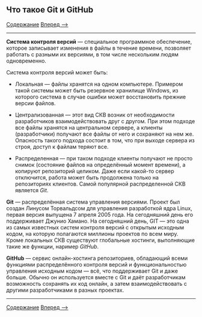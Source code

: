 ## Что такое Git и GitHub

[Содержание](./readme.md)
[Вперед -->](./2_Install_Git.md)

---

**Система контроля версий** — специальное программное обеспечение, которое записывает изменения в файлы в течение времени, 
позволяет работать с разными их версиями, в том числе нескольким людям одновременно. 

Система контроля версий может быть:
* Локальная — файлы хранятся на одном компьютере. Примером такой системы может быть резервное хранилище Windows, из которого система в
случае ошибки может восстановить прежние версии файлов.

* Централизованная — этот вид СКВ возник от необходимости разработчиков взаимодействовать друг с другом. При этом подходе все файлы
хранятся на центральном сервере, а клиенты (разработчики) получают все файлы от него и сохраняют на нем же. Опасность такого подхода
состоит в том, что при выходе сервера из строя, доступ к файлам теряют все. 

* Распределенная — при таком подходе клиенты получают не просто снимок (состояние файлов на определённый момент времени), а копируют
репозиторий целиком. Даже если какой-то сервер отключится, работа может быть продолжена только на репозиториях клиентов. Самой
популярной распределенной СКВ является *Git*.

**Git** — распределённая система управления версиями. Проект был создан Линусом Торвальдсом для управления разработкой ядра Linux,
 первая версия выпущена 7 апреля 2005 года. На сегодняшний день его поддерживает Джунио Хамано.
На сегодняшний день, GIT — это одна из самых известных систем контроля версий с открытым исходным кодом, 
на которую полагаются миллионы проектов по всем миру. Кроме локальных СКВ существуют глобальные хостинги, выполняющие такие же функции,
наример *GitHub*.

**GitHub** — сервис онлайн-хостинга репозиториев, обладающий всеми функциями распределённого контроля версий и функциональностью 
управления исходным кодом — всё, что поддерживает Git и даже больше. Обычно он используется вместе с Git и даёт разработчикам 
возможность сохранять их код онлайн, а затем взаимодействовать с другими разработчиками в разных проектах.

---
[Содержание](./readme.md)
[Вперед -->](./2_Install_Git.md)

